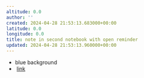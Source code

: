 ```yaml
---
altitude: 0.0
author: ''
created: 2024-04-28 21:53:13.683000+00:00
latitude: 0.0
longitude: 0.0
title: note in second notebook with open reminder
updated: 2024-04-28 21:53:13.960000+00:00
---
```


-   blue background  
-    [link](../My%20Notebook/Sample%20note%20with%20completed%20reminder.md)